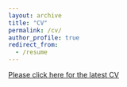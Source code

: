 ```yaml
---
layout: archive
title: "CV"
permalink: /cv/
author_profile: true
redirect_from:
  - /resume
---
```


<!--{% include base_path %} -->
<a href="https://sushmakambagowni.github.io/Sushma Kambagowni_CV.pdf">Please click here for the latest CV</a>
